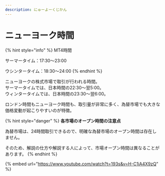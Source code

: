 ```yaml
---
description: にゅーよーくじかん
---
```


# ニューヨーク時間

{% hint style="info" %}
MT4時間

サーマータイム：17:30〜23:00

ウシンタータイム：18:30〜24:00
{% endhint %}

&#x20;ニューヨークの株式市場で取引が行われる時間。\
サーマータイムでは、日本時間の22:30〜翌5:00。\
ウィンタータイムでは、日本時間の23:30〜翌6:00。

ロンドン時間もニューヨーク時間も、取引量が非常に多く、為替市場でも大きな価格変動が起こりやすいのが特徴。



{% hint style="danger" %}
**各市場のオープン時間の注意点**

為替市場は、24時間取引できるので、明確な為替市場のオープン時間は存在しません。

そのため、解説の仕方や解説する人によって、市場オープン時間は異なることがあります。
{% endhint %}



{% embed url="https://www.youtube.com/watch?t=193s&v=H-C1iA4X9zQ" %}

